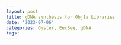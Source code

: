 ```yaml
---
layout: post
title: gDNA synthesis for Obj1a Libraries
date: '2023-07-06'
categories: Oyster, EecSeq, gDNA
tags: 
---
```

